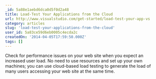 ```yaml
---
_id: 5a88e1aebd6dca0d5f0d2a48
title: Load-Test Your Applications from the Cloud 
url: http://www.visualstudio.com/get-started/load-test-your-app-vs
category: articles
slug: 'load-test-your-applications-from-the-cloud'
user_id: 5a83ce59d6eb0005c4ecda2c
createdOn: '2014-04-05T17:59:50.000Z'
tags: []
---
```


Check for performance issues on your web site when you expect an increased user load. No need to use resources and set up your own machines; you can use cloud-based load testing to generate the load of many users accessing your web site at the same time.
